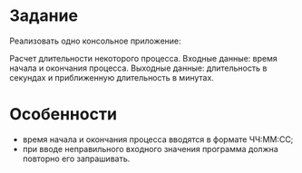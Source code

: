 # Задание
Реализовать одно консольное приложение:

Расчет длительности некоторого процесса.
Входные данные: время начала и окончания процесса.
Выходные данные: длительность в секундах и приближенную длительность в минутах.

# Особенности
- время начала и окончания процесса вводятся в формате ЧЧ:ММ:СС;
- при вводе неправильного входного значения программа должна
	повторно его запрашивать.
